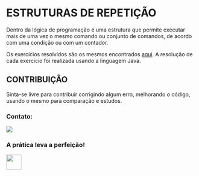 # ESTRUTURAS DE REPETIÇÃO
Dentro da lógica de programação é uma estrutura que permite executar mais de uma vez o mesmo comando ou conjunto de comandos, de acordo com uma condição ou com um contador.

Os exercícios resolvidos são os mesmos encontrados [aqui](https://wiki.python.org.br/EstruturaDeRepeticao). A resolução de cada exercício foi realizada usando a linguagem Java.

## CONTRIBUIÇÃO
Sinta-se livre para contribuir corrigindo algum erro, melhorando o código, usando o mesmo para comparação e estudos.

### Contato:

<div>
<a href="https://www.linkedin.com/in/samir-hamade-rocha" target="_blank"><img src="https://img.shields.io/badge/-LinkedIn-%230077B5?style=for-the-badge&logo=linkedin&logoColor=white" target="_blank"></a>   
</div>

### A prática leva a perfeição!
<img src="https://cdn.jsdelivr.net/gh/devicons/devicon/icons/java/java-original.svg" width="40" height="40"/>

